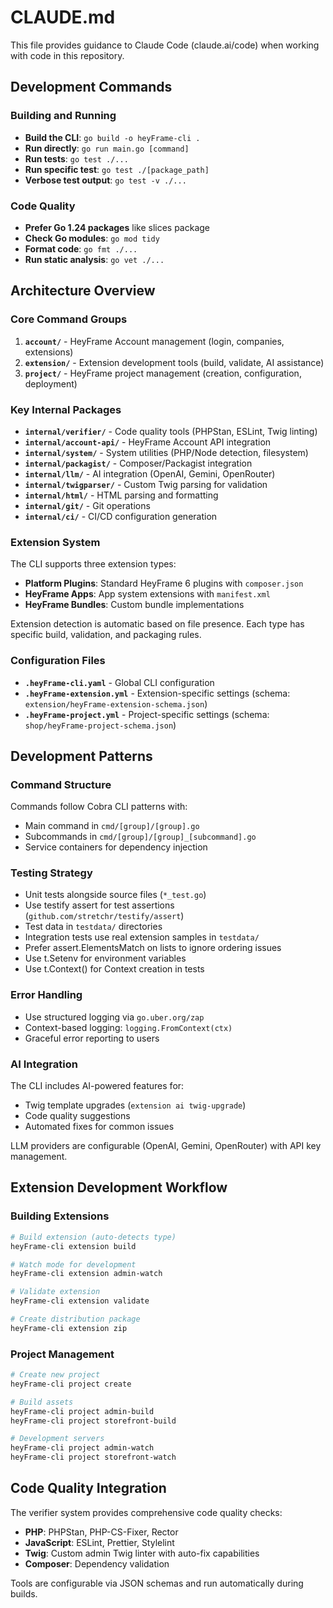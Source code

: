 # CLAUDE.md

This file provides guidance to Claude Code (claude.ai/code) when working with code in this repository.

## Development Commands

### Building and Running
- **Build the CLI**: `go build -o heyFrame-cli .`
- **Run directly**: `go run main.go [command]`
- **Run tests**: `go test ./...`
- **Run specific test**: `go test ./[package_path]`
- **Verbose test output**: `go test -v ./...`

### Code Quality
- **Prefer Go 1.24 packages** like slices package
- **Check Go modules**: `go mod tidy`
- **Format code**: `go fmt ./...`
- **Run static analysis**: `go vet ./...`

## Architecture Overview

### Core Command Groups
1. **`account/`** - HeyFrame Account management (login, companies, extensions)
2. **`extension/`** - Extension development tools (build, validate, AI assistance)
3. **`project/`** - HeyFrame project management (creation, configuration, deployment)

### Key Internal Packages
- **`internal/verifier/`** - Code quality tools (PHPStan, ESLint, Twig linting)
- **`internal/account-api/`** - HeyFrame Account API integration
- **`internal/system/`** - System utilities (PHP/Node detection, filesystem)
- **`internal/packagist/`** - Composer/Packagist integration
- **`internal/llm/`** - AI integration (OpenAI, Gemini, OpenRouter)
- **`internal/twigparser/`** - Custom Twig parsing for validation
- **`internal/html/`** - HTML parsing and formatting
- **`internal/git/`** - Git operations
- **`internal/ci/`** - CI/CD configuration generation

### Extension System
The CLI supports three extension types:
- **Platform Plugins**: Standard HeyFrame 6 plugins with `composer.json`
- **HeyFrame Apps**: App system extensions with `manifest.xml`
- **HeyFrame Bundles**: Custom bundle implementations

Extension detection is automatic based on file presence. Each type has specific build, validation, and packaging rules.

### Configuration Files
- **`.heyFrame-cli.yaml`** - Global CLI configuration
- **`.heyFrame-extension.yml`** - Extension-specific settings (schema: `extension/heyFrame-extension-schema.json`)
- **`.heyFrame-project.yml`** - Project-specific settings (schema: `shop/heyFrame-project-schema.json`)

## Development Patterns

### Command Structure
Commands follow Cobra CLI patterns with:
- Main command in `cmd/[group]/[group].go`
- Subcommands in `cmd/[group]/[group]_[subcommand].go`
- Service containers for dependency injection

### Testing Strategy
- Unit tests alongside source files (`*_test.go`)
- Use testify assert for test assertions (`github.com/stretchr/testify/assert`)
- Test data in `testdata/` directories
- Integration tests use real extension samples in `testdata/`
- Prefer assert.ElementsMatch on lists to ignore ordering issues
- Use t.Setenv for environment variables
- Use t.Context() for Context creation in tests

### Error Handling
- Use structured logging via `go.uber.org/zap`
- Context-based logging: `logging.FromContext(ctx)`
- Graceful error reporting to users

### AI Integration
The CLI includes AI-powered features for:
- Twig template upgrades (`extension ai twig-upgrade`)
- Code quality suggestions
- Automated fixes for common issues

LLM providers are configurable (OpenAI, Gemini, OpenRouter) with API key management.

## Extension Development Workflow

### Building Extensions
```bash
# Build extension (auto-detects type)
heyFrame-cli extension build

# Watch mode for development
heyFrame-cli extension admin-watch

# Validate extension
heyFrame-cli extension validate

# Create distribution package
heyFrame-cli extension zip
```

### Project Management
```bash
# Create new project
heyFrame-cli project create

# Build assets
heyFrame-cli project admin-build
heyFrame-cli project storefront-build

# Development servers
heyFrame-cli project admin-watch
heyFrame-cli project storefront-watch
```

## Code Quality Integration

The verifier system provides comprehensive code quality checks:
- **PHP**: PHPStan, PHP-CS-Fixer, Rector
- **JavaScript**: ESLint, Prettier, Stylelint  
- **Twig**: Custom admin Twig linter with auto-fix capabilities
- **Composer**: Dependency validation

Tools are configurable via JSON schemas and run automatically during builds.